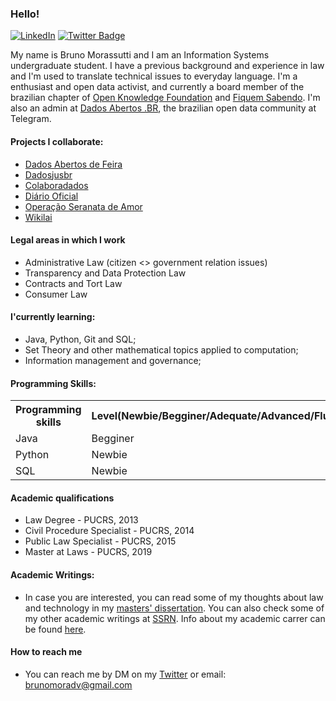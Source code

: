 ### Hello!

<a href="https://www.linkedin.com/in/bruno-schimitt-morassutti-7a0b5b180/" target="_blank"><img src="https://img.shields.io/badge/LinkedIn-%230077B5.svg?&style=flat-square&logo=linkedin&logoColor=white" alt="LinkedIn"></a> [![Twitter Badge](https://img.shields.io/badge/-Bruno-1ca0f1?style=flat-square&labelColor=1ca0f1&logo=twitter&logoColor=white)](https://twitter.com/555112299jedi)


My name is Bruno Morassutti and I am an Information Systems undergraduate student. I have a previous background and experience in law and I'm used to translate technical issues to everyday language. I'm a enthusiast and open data activist, and currently a board member of the brazilian chapter of [Open Knowledge Foundation](https://www.ok.org.br/) and [Fiquem Sabendo](https://fiquemsabendo.com.br/). I'm also an admin at [Dados Abertos .BR](https://t.me/dadosabertos), the brazilian open data community at Telegram.


#### Projects I collaborate:
- [Dados Abertos de Feira](https://github.com/DadosAbertosDeFeira)
- [Dadosjusbr](https://github.com/dadosjusbr)
- [Colaboradados](https://github.com/colaboradados)
- [Diário Oficial](https://github.com/okfn-brasil/diario-oficial)
- [Operação Seranata de Amor](https://github.com/okfn-brasil/serenata-de-amor)
- [Wikilai](https://wikilai.fiquemsabendo.com.br/wiki/P%C3%A1gina_principal)

#### Legal areas in which I work
- Administrative Law (citizen <> government relation issues)
- Transparency and Data Protection Law 
- Contracts and Tort Law
- Consumer Law

#### I'currently learning:
- Java, Python, Git and SQL;
- Set Theory and other mathematical topics applied to computation;
- Information management and governance;


#### Programming Skills:
 <table style="width:100%">
  <tr>
    <th>Programming skills</th>
    <th>Level(Newbie/Begginer/Adequate/Advanced/Fluent) </th>
  </tr>
  <tr>
    <td>Java </td>
    <td>Begginer </td>
  </tr>
  <tr>
    <td>Python </td>
    <td>Newbie </td>
  </tr>
  <tr>
    <td>SQL </td>
    <td>Newbie </td>
  </tr>
</table> 

#### Academic qualifications
- Law Degree - PUCRS, 2013
- Civil Procedure Specialist - PUCRS, 2014
- Public Law Specialist - PUCRS, 2015
- Master at Laws - PUCRS, 2019 

#### Academic Writings:

- In case you are interested, you can read some of my thoughts about law and technology in my [masters' dissertation](http://tede2.pucrs.br/tede2/handle/tede/8794?mode=full). You can also check some of my other academic writings at [SSRN](https://papers.ssrn.com/sol3/cf_dev/AbsByAuth.cfm?per_id=1525958). Info about my academic carrer can be found [here](http://lattes.cnpq.br/0043841852796155).  

#### How to reach me

- You can reach me by DM on my [Twitter](https://twitter.com/555112299jedi) or email: brunomoradv@gmail.com

<!--
**jedibruno/jedibruno** is a ✨ _special_ ✨ repository because its `README.md` (this file) appears on your GitHub profile.

Here are some ideas to get you started:

- 🔭 I’m currently working on ...
- 🌱 I’m currently learning ...
- 👯 I’m looking to collaborate on ...
- 🤔 I’m looking for help with ...
- 💬 Ask me about ...
- 📫 How to reach me: ...
- 😄 Pronouns: ...
- ⚡ Fun fact: ...
-->
